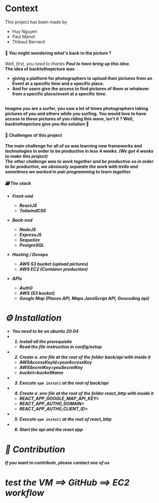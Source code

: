

# Context
This project has been made by
* Huy Nguyen
* Paul Manot
* Thibaut Bernard
#### :thinking: You might wondering what's back to the picture ? 
<i>Well, first, you need to thanks <b>Paul<b> to have bring up this idea.</i>
<br />
The idea of backtothepicture was
  * giving a platform for photographers to upload their pictures from an Event at a specific time and a specific place. <br />
  * And for users give the access to find pictures of them or whatever from a specific place/event at a specific time. 
<br />
 Imagine you are a surfer, you saw a lot of times photographers taking pictures of you and others while you surfing. You would love to have access to these pictures of you riding this wave, isn't it ? Well, backtothepicture give you the solution 🙂 

#### :exploding_head: Challenges of this project
The main challenge for all of us was learning new frameworks and technologies in order to be productive in less 4 weeks. <i>(We got 4 weeks to make this project)<i> <br />
The other challenge was to work together and be productive so in order to be productive, we obviously separate the work with trello and sometimes we worked in pair programming to learn together
  
#### :card_file_box: The stack
* Front-end
  - ReactJS
  - TailwindCSS
* Back-end
  - NodeJS
  - ExpressJS
  - Sequelize
  - PostgreSQL
* Hosting / Devops
  - AWS S3 bucket (upload pictures)
  - AWS EC2 (Container production)
 
* APIs
  - Auth0
  - AWS (S3 bucket)
  - Google Map (Places API, Maps JavaScript API, Geocoding api)
# :gear: Installation
* You need to be on ubuntu 20.04
* 1) Install all the prerequisite
  * Read the file instruction in config/setup
* 2) Create a .env file at the root of the folder back/api with inside it
  * AWSAccessKeyId=yourAccessKey
  * AWSSecretKey=youSecretKey
  * bucket=bucketName
* 3) Execute ``npm install`` at the root of back/api
* 4) Create a .env file at the root of the folder react_bttp with inside it
  * REACT_APP_GOOGLE_MAP_API_KEY=
  * REACT_APP_AUTH0_DOMAIN=
  * REACT_APP_AUTH0_CLIENT_ID=
* 5) Execute ``npm install`` at the root of react_bttp
* 6) Start the api and the react app
 
# :handshake:	Contribution
If you want to contribute, please contact one of us

# test the VM ==> GitHub ==> EC2 workflow
